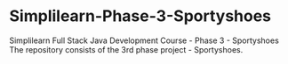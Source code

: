 # Simplilearn-Phase-3-Sportyshoes
Simplilearn Full Stack Java Development Course - Phase 3 - Sportyshoes
The repository consists of the 3rd phase project - Sportyshoes.
